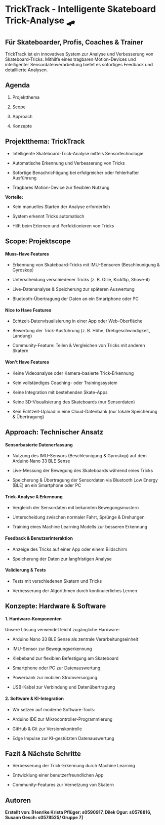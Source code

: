 # TrickTrack - Intelligente Skateboard Trick-Analyse 🛹

## Für Skateboarder, Profis, Coaches & Trainer

TrickTrack ist ein innovatives System zur Analyse und Verbesserung von Skateboard-Tricks. Mithilfe eines tragbaren Motion-Devices und intelligenter Sensordatenverarbeitung bietet es sofortiges Feedback und detaillierte Analysen.

## Agenda

1. Projektthema

2. Scope

3. Approach

4. Konzepte

## Projektthema: TrickTrack

- Intelligente Skateboard-Trick-Analyse mittels Sensortechnologie

- Automatische Erkennung und Verbesserung von Tricks

- Sofortige Benachrichtigung bei erfolgreicher oder fehlerhafter Ausführung

- Tragbares Motion-Device zur flexiblen Nutzung


**Vorteile:**

- Kein manuelles Starten der Analyse erforderlich

- System erkennt Tricks automatisch

- Hilft beim Erlernen und Perfektionieren von Tricks


## Scope: Projektscope

#### Muss-Have Features

- Erkennung von Skateboard-Tricks mit IMU-Sensoren (Beschleunigung & Gyroskop)

- Unterscheidung verschiedener Tricks (z. B. Ollie, Kickflip, Shove-it)

- Live-Datenanalyse & Speicherung zur späteren Auswertung

- Bluetooth-Übertragung der Daten an ein Smartphone oder PC


#### Nice to Have Features

- Echtzeit-Datenvisualisierung in einer App oder Web-Oberfläche

- Bewertung der Trick-Ausführung (z. B. Höhe, Drehgeschwindigkeit, Landung)

- Community-Feature: Teilen & Vergleichen von Tricks mit anderen Skatern


#### Won't Have Features

- Keine Videoanalyse oder Kamera-basierte Trick-Erkennung

- Kein vollständiges Coaching- oder Trainingssystem

- Keine Integration mit bestehenden Skate-Apps

- Keine 3D-Visualisierung des Skateboards (nur Sensordaten)

- Kein Echtzeit-Upload in eine Cloud-Datenbank (nur lokale Speicherung & Übertragung)

## Approach: Technischer Ansatz

#### Sensorbasierte Datenerfassung

- Nutzung des IMU-Sensors (Beschleunigung & Gyroskop) auf dem Arduino Nano 33 BLE Sense

- Live-Messung der Bewegung des Skateboards während eines Tricks

- Speicherung & Übertragung der Sensordaten via Bluetooth Low Energy (BLE) an ein Smartphone oder PC

#### Trick-Analyse & Erkennung

- Vergleich der Sensordaten mit bekannten Bewegungsmustern

- Unterscheidung zwischen normaler Fahrt, Sprünge & Drehungen

- Training eines Machine Learning Modells zur besseren Erkennung

#### Feedback & Benutzerinteraktion

- Anzeige des Tricks auf einer App oder einem Bildschirm

- Speicherung der Daten zur langfristigen Analyse

#### Validierung & Tests

- Tests mit verschiedenen Skatern und Tricks

- Verbesserung der Algorithmen durch kontinuierliches Lernen


## Konzepte: Hardware & Software

#### 1. Hardware-Komponenten

Unsere Lösung verwendet leicht zugängliche Hardware:

- Arduino Nano 33 BLE Sense als zentrale Verarbeitungseinheit

- IMU-Sensor zur Bewegungserkennung

- Klebeband zur flexiblen Befestigung am Skateboard

- Smartphone oder PC zur Datenauswertung

- Powerbank zur mobilen Stromversorgung

- USB-Kabel zur Verbindung und Datenübertragung

#### 2. Software & KI-Integration

- Wir setzen auf moderne Software-Tools:

- Arduino IDE zur Mikrocontroller-Programmierung

- GitHub & Git zur Versionskontrolle

- Edge Impulse zur KI-gestützten Datenauswertung


## Fazit & Nächste Schritte

- Verbesserung der Trick-Erkennung durch Machine Learning

- Entwicklung einer benutzerfreundlichen App

- Community-Features zur Vernetzung von Skatern

## Autoren

**Erstellt von: [Henrike Krista Pflüger: s0590917​, Dilek Ogur: s0578816, Susann Gesch: s0578525/ Gruppe 7]** 

